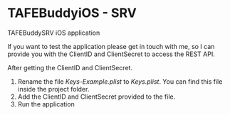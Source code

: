 # TAFEBuddyiOS - SRV
TAFEBuddySRV iOS application

If you want to test the application please get in touch with me, so I can provide you with the ClientID and ClientSecret to access the REST API.

After getting the ClientID and ClientSecret.
1. Rename the file *Keys-Example.plist* to *Keys.plist*. You can find this file inside the project folder.
2. Add the ClientID and ClientSecret provided to the file.
3. Run the application
